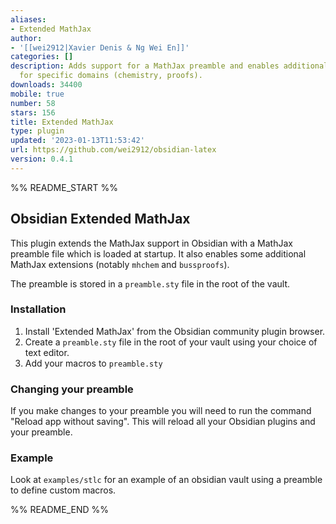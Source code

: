 ```yaml
---
aliases:
- Extended MathJax
author:
- '[[wei2912|Xavier Denis & Ng Wei En]]'
categories: []
description: Adds support for a MathJax preamble and enables additional MathJax extensions
  for specific domains (chemistry, proofs).
downloads: 34400
mobile: true
number: 58
stars: 156
title: Extended MathJax
type: plugin
updated: '2023-01-13T11:53:42'
url: https://github.com/wei2912/obsidian-latex
version: 0.4.1
---
```


%% README_START %%

## Obsidian Extended MathJax

This plugin extends the MathJax support in Obsidian with a MathJax preamble file which is loaded at startup. It also enables some additional MathJax extensions (notably `mhchem` and `bussproofs`). 

The preamble is stored in a `preamble.sty` file in the root of the vault.

### Installation 

1. Install 'Extended MathJax' from the Obsidian community plugin browser.
2. Create a `preamble.sty` file in the root of your vault using your choice of text editor.
3. Add your macros to `preamble.sty`

### Changing your preamble

If you make changes to your preamble you will need to run the command "Reload app without saving". This will reload all your Obsidian plugins and your preamble. 

### Example

Look at `examples/stlc` for an example of an obsidian vault using a preamble to define custom macros. 


%% README_END %%